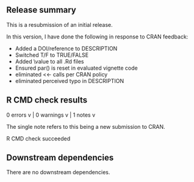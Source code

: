 ## Release summary

This is a resubmission of an initial release.

In this version, I have done the following 
in response to CRAN feedback:

* Added a DOI/reference to DESCRIPTION
* Switched T/F to TRUE/FALSE
* Added \value to all .Rd files
* Ensured par() is reset in evaluated vignette code 
* eliminated <<- calls per CRAN policy 
* eliminated perceived typo in DESCRIPTION

## R CMD check results

0 errors v | 0 warnings v | 1 notes v

The single note refers to this being a new submission to CRAN. 

R CMD check succeeded

## Downstream dependencies

There are no downstream dependencies.
